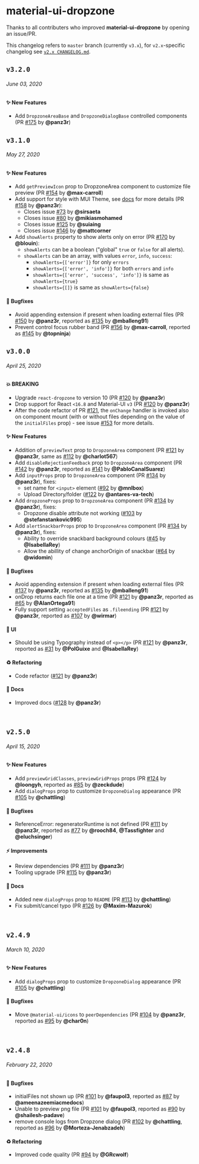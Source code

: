 # material-ui-dropzone

Thanks to all contributers who improved **material-ui-dropzone** by opening an issue/PR.

This changelog refers to `master` branch (currently `v3.x`), for `v2.x`-specific changelog see [`v2.x CHANGELOG.md`](https://github.com/Yuvaleros/material-ui-dropzone/blob/v2.x/CHANGELOG.md).

## `v3.2.0`

###### June 03, 2020

#### :sparkles: New Features

* Add `DropzoneAreaBase` and `DropzoneDialogBase` controlled components (PR [#175](https://github.com/Yuvaleros/material-ui-dropzone/pull/175) by **@panz3r**)

## `v3.1.0`

###### May 27, 2020

#### :sparkles: New Features

* Add `getPreviewIcon` prop to DropzoneArea component to customize file preview (PR [#154](https://github.com/Yuvaleros/material-ui-dropzone/pull/154) by **@max-carroll**)
* Add support for style with MUI Theme, see [docs](https://yuvaleros.github.io/material-ui-dropzone/#section-theme) for more details (PR [#158](https://github.com/Yuvaleros/material-ui-dropzone/pull/158) by **@panz3r**):
  * Closes issue [#73](https://github.com/Yuvaleros/material-ui-dropzone/issues/73) by **@sirsaeta**
  * Closes issue [#80](https://github.com/Yuvaleros/material-ui-dropzone/issues/80) by **@mikiasmohamed**
  * Closes issue [#125](https://github.com/Yuvaleros/material-ui-dropzone/issues/125) by **@suiaing**
  * Closes issue [#146](https://github.com/Yuvaleros/material-ui-dropzone/issues/146) by **@mattcorner**
* Add `showAlerts` property to show alerts only on error (PR [#170](https://github.com/Yuvaleros/material-ui-dropzone/pull/170) by **@blouin**):
  * `showAlerts` can be a boolean ("global" `true` or `false` for all alerts).
  * `showAlerts` can be an array, with values `error`, `info`, `success`:
    * `showAlerts={['error']}` for only `errors`
    * `showAlerts={['error', 'info']}` for both `errors` and `info`
    * `showAlerts={['error', 'success', 'info']}` is same as `showAlerts={true}`
    * `showAlerts={[]}` is same as `showAlerts={false}`

#### :bug: Bugfixes

* Avoid appending extension if present when loading external files (PR [#150](https://github.com/Yuvaleros/material-ui-dropzone/pull/150) by **@panz3r**, reported as [#135](https://github.com/Yuvaleros/material-ui-dropzone/issues/135) by **@mballeng91**)
* Prevent control focus rubber band (PR [#156](https://github.com/Yuvaleros/material-ui-dropzone/pull/156) by **@max-carroll**, reported as [#145](https://github.com/Yuvaleros/material-ui-dropzone/issues/145) by **@topninja**)

## `v3.0.0`

###### April 25, 2020

#### :boom: **BREAKING**

* Upgrade `react-dropzone` to version 10 (PR [#120](https://github.com/Yuvaleros/material-ui-dropzone/pull/120) by **@panz3r**)
* Drop support for React `<16.8` and Material-UI `v3` (PR [#120](https://github.com/Yuvaleros/material-ui-dropzone/pull/120) by **@panz3r**)
* After the code refactor of PR [#121](https://github.com/Yuvaleros/material-ui-dropzone/pull/121), the `onChange` handler is invoked also on component mount (with or without files depending on the value of the `initialFiles` prop) - see issue [#153](https://github.com/Yuvaleros/material-ui-dropzone/issues/153) for more details.

#### :sparkles: New Features

* Addition of `previewText` prop to `DropzoneArea` component (PR [#121](https://github.com/Yuvaleros/material-ui-dropzone/pull/121) by **@panz3r**, same as [#112](https://github.com/Yuvaleros/material-ui-dropzone/pull/112) by **@charlot567**)
* Add `disableRejectionFeedback` prop to `DropzoneArea` component (PR [#142](https://github.com/Yuvaleros/material-ui-dropzone/pull/142) by **@panz3r**, reported as [#141](https://github.com/Yuvaleros/material-ui-dropzone/issues/141) by **@PabloCanalSuarez**)
* Add `inputProps` prop to `DropzoneArea` component (PR [#134](https://github.com/Yuvaleros/material-ui-dropzone/pull/134) by **@panz3r**), fixes:
  * set name for `<input>` element ([#92](https://github.com/Yuvaleros/material-ui-dropzone/issues/92) by **@mnlbox**)
  * Upload Directory/folder ([#122](https://github.com/Yuvaleros/material-ui-dropzone/issues/122) by **@antares-va-tech**)
* Add `dropzoneProps` prop to `DropzoneArea` component (PR [#134](https://github.com/Yuvaleros/material-ui-dropzone/pull/134) by **@panz3r**), fixes:
  * Dropzone disable attribute not working ([#103](https://github.com/Yuvaleros/material-ui-dropzone/issues/103) by **@stefanstankovic995**)
* Add `alertSnackbarProps` prop to `DropzoneArea` component (PR [#134](https://github.com/Yuvaleros/material-ui-dropzone/pull/134) by **@panz3r**), fixes:
  * Ability to override snackbard background colours ([#45](https://github.com/Yuvaleros/material-ui-dropzone/issues/45) by **@IsabellaRey**)
  * Allow the abillity of change anchorOrigin of snackbar ([#64](https://github.com/Yuvaleros/material-ui-dropzone/issues/64) by **@widomin**)

#### :bug: Bugfixes

* Avoid appending extension if present when loading external files (PR [#137](https://github.com/Yuvaleros/material-ui-dropzone/pull/137) by **@panz3r**, reported as [#135](https://github.com/Yuvaleros/material-ui-dropzone/issues/135) by **@mballeng91**)
* onDrop returns each file one at a time (PR [#121](https://github.com/Yuvaleros/material-ui-dropzone/pull/121) by **@panz3r**, reported as [#65](https://github.com/Yuvaleros/material-ui-dropzone/issues/65) by **@AlanOrtega91**)
* Fully support setting `acceptedFiles` as `.fileending` (PR [#121](https://github.com/Yuvaleros/material-ui-dropzone/pull/121) by **@panz3r**, reported as [#107](https://github.com/Yuvaleros/material-ui-dropzone/issues/107) by **@wirmar**)

#### :lipstick: UI

* Should be using Typography instead of `<p></p>` (PR [#121](https://github.com/Yuvaleros/material-ui-dropzone/pull/121) by **@panz3r**, reported as [#31](https://github.com/Yuvaleros/material-ui-dropzone/issues/31) by **@PolGuixe** and **@IsabellaRey**)

#### :recycle: Refactoring

* Code refactor ([#121](https://github.com/Yuvaleros/material-ui-dropzone/pull/121) by **@panz3r**)

#### :pencil: Docs

* Improved docs ([#128](https://github.com/Yuvaleros/material-ui-dropzone/pull/128) by **@panz3r**)

<br />

## `v2.5.0`

###### April 15, 2020

#### :sparkles: New Features

* Add `previewGridClasses`, `previewGridProps` props (PR [#124](https://github.com/Yuvaleros/material-ui-dropzone/pull/124) by **@loongyh**, reported as [#85](https://github.com/Yuvaleros/material-ui-dropzone/issues/85) by **@zeckdude**)
* Add `dialogProps` prop to customize `DropzoneDialog` appearance (PR [#105](https://github.com/Yuvaleros/material-ui-dropzone/pull/105) by **@chattling**)

#### :bug: Bugfixes

* ReferenceError: regeneratorRuntime is not defined (PR [#111](https://github.com/Yuvaleros/material-ui-dropzone/pull/111) by **@panz3r**, reported as [#77](https://github.com/Yuvaleros/material-ui-dropzone/issues/77) by **@rooch84**, **@Tassfighter** and **@eluchsinger**)

#### :zap: Improvements

* Review dependencies (PR [#111](https://github.com/Yuvaleros/material-ui-dropzone/pull/111) by **@panz3r**)
* Tooling upgrade (PR [#115](https://github.com/Yuvaleros/material-ui-dropzone/pull/115) by **@panz3r**)

#### :pencil: Docs

* Added new `dialogProps` prop to `README` (PR [#113](https://github.com/Yuvaleros/material-ui-dropzone/pull/113) by **@chattling**)
* Fix submit/cancel typo (PR [#126](https://github.com/Yuvaleros/material-ui-dropzone/pull/126) by **@Maxim-Mazurok**)

<br />

## `v2.4.9`

###### March 10, 2020

#### :sparkles: New Features

* Add `dialogProps` prop to customize `DropzoneDialog` appearance (PR [#105](https://github.com/Yuvaleros/material-ui-dropzone/pull/105) by **@chattling**)

#### :bug: Bugfixes

* Move `@material-ui/icons` to `peerDependencies` (PR [#104](https://github.com/Yuvaleros/material-ui-dropzone/pull/104) by **@panz3r**, reported as [#95](https://github.com/Yuvaleros/material-ui-dropzone/issues/95) by **@char0n**)

<br />

## `v2.4.8`

###### February 22, 2020

#### :bug: Bugfixes

* initialFiles not shown up (PR [#101](https://github.com/Yuvaleros/material-ui-dropzone/pull/101) by **@faupol3**, reported as [#87](https://github.com/Yuvaleros/material-ui-dropzone/issues/87) by **@ameenazeemiacmedocs**)
* Unable to preview png file (PR [#101](https://github.com/Yuvaleros/material-ui-dropzone/pull/101) by **@faupol3**, reported as [#90](https://github.com/Yuvaleros/material-ui-dropzone/issues/90) by **@shailesh-padave**)
* remove console logs from Dropzone dialog (PR [#102](https://github.com/Yuvaleros/material-ui-dropzone/pull/102) by **@chattling**, reported as [#96](https://github.com/Yuvaleros/material-ui-dropzone/issues/96) by **@Morteza-Jenabzadeh**)

#### :recycle: Refactoring

* Improved code quality (PR [#94](https://github.com/Yuvaleros/material-ui-dropzone/pull/94) by **@GRcwolf**)
